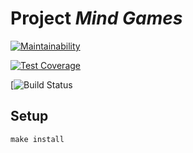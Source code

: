 # Project _Mind Games_

[![Maintainability](https://api.codeclimate.com/v1/badges/a99a88d28ad37a79dbf6/maintainability)](https://codeclimate.com/github/codeclimate/codeclimate/maintainability)

[![Test Coverage](https://api.codeclimate.com/v1/badges/a99a88d28ad37a79dbf6/test_coverage)](https://codeclimate.com/github/codeclimate/codeclimate/test_coverage)

[![Build Status](https://travis-ci.org/landrail8/project-lvl1-s212.svg?branch=master!:https://travis-ci.org/landrail8/project-lvl1-s212)

## Setup

```
make install
```
